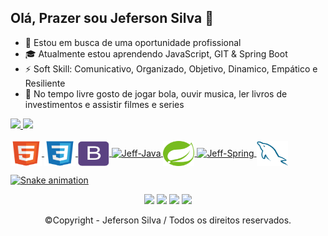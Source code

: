 ## Olá, Prazer sou Jeferson Silva 👋

- 👔 Estou em busca de uma oportunidade profissional
- 🎓 Atualmente estou aprendendo JavaScript, GIT & Spring Boot
- ⚡ Soft Skill: Comunicativo, Organizado, Objetivo, Dinamico, Empático e Resiliente
- 🌱 No tempo livre gosto de jogar bola, ouvir musica, ler livros de investimentos e assistir filmes e series

<div>
  <a href="https://github.com/Jefinn">
  <img height="160em"  src="https://github-readme-stats.vercel.app/api?username=Jefinn&show_icons=true&theme=github_dark&include_all_commits=true&count_private=true_"/>
  <img height="160em"  src="https://github-readme-stats.vercel.app/api/top-langs/?username=Jefinn&layout=compact&langs_count=7&theme=github_dark"/>
</div>
  
  <div style="display: inline_block"><br>
  <img align="center" alt="Jeff-HTML" height="40" width="50" src="https://raw.githubusercontent.com/devicons/devicon/master/icons/html5/html5-original.svg">
  <img align="center" alt="Jeff-CSS" height="40" width="50" src="https://raw.githubusercontent.com/devicons/devicon/master/icons/css3/css3-original.svg">
  <img align="center" alt="Jeff-Bootstrap" height="40" width="50" src="https://raw.githubusercontent.com/devicons/devicon/master/icons/bootstrap/bootstrap-plain.svg">
  <img align="center" alt="Jeff-Java" height="40" width="50" src="https://github.com/Jefinn/devicon/blob/master/icons/java/java-original.svg">
  <img align="center" alt="Jeff-Spring" height="40" width="50" src="https://raw.githubusercontent.com/devicons/devicon/master/icons/spring/spring-original.svg">  
  <img align="center" alt="Jeff-Spring" height="40" width="50" src="https://github.com/Jefinn/devicon/blob/master/icons/git/git-original.svg">  
  <img align="center" alt="Jeff-MySql" height="40" width="50" src="https://raw.githubusercontent.com/devicons/devicon/master/icons/mysql/mysql-original.svg">
<div> 

  ![Snake animation](https://github.com/Jefinn/Jefinn/blob/output/github-contribution-grid-snake.svg)
  
  <p align=center>
   <a href="https://www.linkedin.com/in/jeferson-ssilva/" target="_blank"><img src="https://img.shields.io/badge/-LinkedIn-%230077B5?style=for-the-badge&logo=linkedin&logoColor=white" target="_blank"></a>
   <a href="https://www.facebook.com/jefersonsantossilval/" target="_blank"><img src="https://img.shields.io/badge/Facebook-%231877F2.svg?style=for-the-badge&logo=Facebook&logoColor=white" target="_blank"></a> 
  <a href="https://www.instagram.com/jeffsilvas_/" target="_blank"><img src="https://img.shields.io/badge/-Instagram-%23E4405F?style=for-the-badge&logo=instagram&logoColor=white" target="_blank"></a>
  <a href = "mailto:jefersonsantossilva010@gmail.com"><img src="https://img.shields.io/badge/-Gmail-%23333?style=for-the-badge&logo=gmail&logoColor=white" target="_blank"></a>
  </p>
  <p align=center>©Copyright - Jeferson Silva / Todos os direitos reservados.</p>

 
